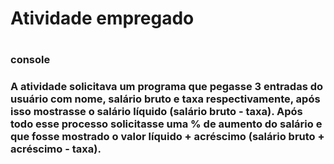 <h1>Atividade empregado<h1>
  <h3>console<h3>



A atividade solicitava um programa que pegasse 3 entradas do usuário com nome, salário bruto e taxa respectivamente, após isso mostrasse o salário líquido (salário bruto - taxa). Após todo esse processo solicitasse uma % de aumento do salário e que fosse mostrado o valor líquido + acréscimo (salário bruto + acréscimo - taxa).
